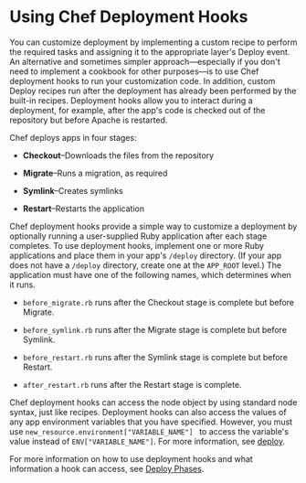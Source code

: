 # Using Chef Deployment Hooks<a name="workingcookbook-extend-hooks"></a>

You can customize deployment by implementing a custom recipe to perform the required tasks and assigning it to the appropriate layer's Deploy event\. An alternative and sometimes simpler approach—especially if you don't need to implement a cookbook for other purposes—is to use Chef deployment hooks to run your customization code\. In addition, custom Deploy recipes run after the deployment has already been performed by the built\-in recipes\. Deployment hooks allow you to interact during a deployment, for example, after the app's code is checked out of the repository but before Apache is restarted\.

Chef deploys apps in four stages:

+ **Checkout**–Downloads the files from the repository

+ **Migrate**–Runs a migration, as required

+ **Symlink**–Creates symlinks

+ **Restart**–Restarts the application

Chef deployment hooks provide a simple way to customize a deployment by optionally running a user\-supplied Ruby application after each stage completes\. To use deployment hooks, implement one or more Ruby applications and place them in your app's `/deploy` directory\. \(If your app does not have a `/deploy` directory, create one at the `APP_ROOT` level\.\) The application must have one of the following names, which determines when it runs\.

+ `before_migrate.rb` runs after the Checkout stage is complete but before Migrate\.

+ `before_symlink.rb` runs after the Migrate stage is complete but before Symlink\.

+ `before_restart.rb` runs after the Symlink stage is complete but before Restart\.

+ `after_restart.rb` runs after the Restart stage is complete\.

Chef deployment hooks can access the node object by using standard node syntax, just like recipes\. Deployment hooks can also access the values of any app environment variables that you have specified\. However, you must use `new_resource.environment["VARIABLE_NAME"] ` to access the variable's value instead of `ENV["VARIABLE_NAME"]`\. For more information, see [deploy](https://docs.getchef.com/resource_deploy.html)\. 

For more information on how to use deployment hooks and what information a hook can access, see [Deploy Phases](https://docs.chef.io/resource_deploy.html#deploy-phases)\.